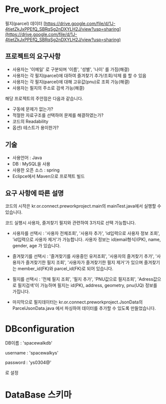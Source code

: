 # Pre_work_project

필지(parcel) 데이터 [https://drive.google.com/file/d/1J-4tietZkJxPPEfQ_SBRqSg2nDXYLH2J/view?usp=sharing](https://drive.google.com/file/d/1J-4tietZkJxPPEfQ_SBRqSg2nDXYLH2J/view?usp=sharing)

## 프로젝트의 요구사항

- 사용자는 '이메일' 로 구분되며 '이름', '성별', '나이' 를 가짐(해결)
- 사용자는 각 필지(parcel)에 대하여 즐겨찾기 추가/조회/삭제 를 할 수 있음
- 사용자는 각 필지(parcel)에 대해 고유값(pnu)로 조회 가능(해결)
- 사용자는 필지의 주소로 검색 가능(해결)

해당 프로젝트의 주안점은 다음과 같습니다.

- 구동에 문제가 없는가?
- 적절한 자료구조를 선택하여 문제를 해결하였는가?
- 코드의 Readability
- 옵션) 테스트가 용이한가?

## 기술 
- 사용언어 : Java
- DB : MySQL을 사용
- 사용한 오픈 소스 : spring  
- Eclipce에서 Maven으로 프로젝트 빌드

## 요구 사항에 따른 설명
코드의 시작은 kr.or.connect.preworkproject.main의 mainTest.java에서 실행할 수 있습니다.

코드 실행시 사용자, 즐겨찾기 필지와 관련하여 3가지로 선택 가능합니다.

- 사용자를 선택시 : '사용자 전체조회', '사용자 추가', 'id입력으로 사용자 정보 조회', 'id입력으로 사용자 제거'가 가능합니다. 사용자 정보는 id(email형식)(PK), name, gender, age 가 있습니다.

- 즐겨찾기를 선택시 : '즐겨찾기를 사용중인 유저조회', '사용자의 즐겨찾기 추가', '사용자가 즐겨찾기한 필지 조회', '사용자가 즐겨찾기한 필지 제거'가 있으며 즐겨찾기는 member_id(FK)와 parcel_id(FK)로 되어 있습니다.

- 필지를 선택시 : '전체 필지 조회', '필지 추가', 'PNU값으로 필지조회', 'Adress값으로 필지검색'이 가능하며 필지는 id(PK), address, geometry, pnu(UQ) 정보를 가집니다.

- 마지막으로 필지데이터는 kr.or.connect.preworkproject.JsonData의 ParcelJsonData.java 에서 파싱하여 데이터를 추가할 수 있도록 만들었습니다.

# DBconfiguration

DB이름 : 'spacewalkdb'

username : 'spacewalkys'

password : 'ys0304@' 

로 설정 


# DataBase 스키마

